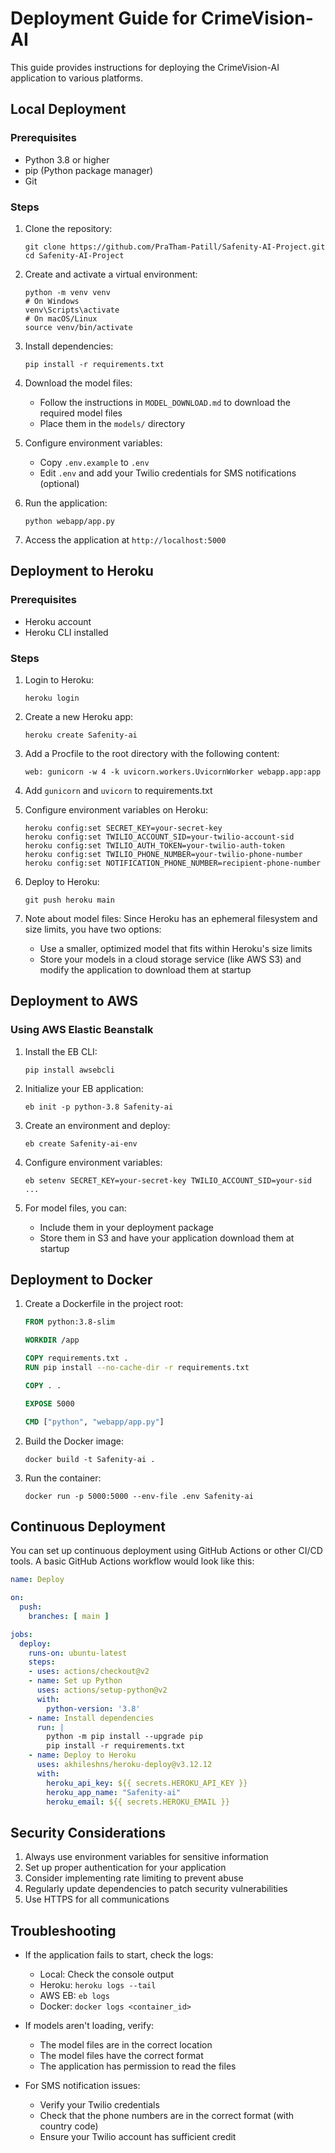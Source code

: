 # Deployment Guide for CrimeVision-AI

This guide provides instructions for deploying the CrimeVision-AI application to various platforms.

## Local Deployment

### Prerequisites

- Python 3.8 or higher
- pip (Python package manager)
- Git

### Steps

1. Clone the repository:
   ```
   git clone https://github.com/PraTham-Patill/Safenity-AI-Project.git
   cd Safenity-AI-Project
   ```

2. Create and activate a virtual environment:
   ```
   python -m venv venv
   # On Windows
   venv\Scripts\activate
   # On macOS/Linux
   source venv/bin/activate
   ```

3. Install dependencies:
   ```
   pip install -r requirements.txt
   ```

4. Download the model files:
   - Follow the instructions in `MODEL_DOWNLOAD.md` to download the required model files
   - Place them in the `models/` directory

5. Configure environment variables:
   - Copy `.env.example` to `.env`
   - Edit `.env` and add your Twilio credentials for SMS notifications (optional)

6. Run the application:
   ```
   python webapp/app.py
   ```

7. Access the application at `http://localhost:5000`

## Deployment to Heroku

### Prerequisites

- Heroku account
- Heroku CLI installed

### Steps

1. Login to Heroku:
   ```
   heroku login
   ```

2. Create a new Heroku app:
   ```
   heroku create Safenity-ai
   ```

3. Add a Procfile to the root directory with the following content:
   ```
   web: gunicorn -w 4 -k uvicorn.workers.UvicornWorker webapp.app:app
   ```

4. Add `gunicorn` and `uvicorn` to requirements.txt

5. Configure environment variables on Heroku:
   ```
   heroku config:set SECRET_KEY=your-secret-key
   heroku config:set TWILIO_ACCOUNT_SID=your-twilio-account-sid
   heroku config:set TWILIO_AUTH_TOKEN=your-twilio-auth-token
   heroku config:set TWILIO_PHONE_NUMBER=your-twilio-phone-number
   heroku config:set NOTIFICATION_PHONE_NUMBER=recipient-phone-number
   ```

6. Deploy to Heroku:
   ```
   git push heroku main
   ```

7. Note about model files: Since Heroku has an ephemeral filesystem and size limits, you have two options:
   - Use a smaller, optimized model that fits within Heroku's size limits
   - Store your models in a cloud storage service (like AWS S3) and modify the application to download them at startup

## Deployment to AWS

### Using AWS Elastic Beanstalk

1. Install the EB CLI:
   ```
   pip install awsebcli
   ```

2. Initialize your EB application:
   ```
   eb init -p python-3.8 Safenity-ai
   ```

3. Create an environment and deploy:
   ```
   eb create Safenity-ai-env
   ```

4. Configure environment variables:
   ```
   eb setenv SECRET_KEY=your-secret-key TWILIO_ACCOUNT_SID=your-sid ...
   ```

5. For model files, you can:
   - Include them in your deployment package
   - Store them in S3 and have your application download them at startup

## Deployment to Docker

1. Create a Dockerfile in the project root:
   ```dockerfile
   FROM python:3.8-slim

   WORKDIR /app

   COPY requirements.txt .
   RUN pip install --no-cache-dir -r requirements.txt

   COPY . .

   EXPOSE 5000

   CMD ["python", "webapp/app.py"]
   ```

2. Build the Docker image:
   ```
   docker build -t Safenity-ai .
   ```

3. Run the container:
   ```
   docker run -p 5000:5000 --env-file .env Safenity-ai
   ```

## Continuous Deployment

You can set up continuous deployment using GitHub Actions or other CI/CD tools. A basic GitHub Actions workflow would look like this:

```yaml
name: Deploy

on:
  push:
    branches: [ main ]

jobs:
  deploy:
    runs-on: ubuntu-latest
    steps:
    - uses: actions/checkout@v2
    - name: Set up Python
      uses: actions/setup-python@v2
      with:
        python-version: '3.8'
    - name: Install dependencies
      run: |
        python -m pip install --upgrade pip
        pip install -r requirements.txt
    - name: Deploy to Heroku
      uses: akhileshns/heroku-deploy@v3.12.12
      with:
        heroku_api_key: ${{ secrets.HEROKU_API_KEY }}
        heroku_app_name: "Safenity-ai"
        heroku_email: ${{ secrets.HEROKU_EMAIL }}
```

## Security Considerations

1. Always use environment variables for sensitive information
2. Set up proper authentication for your application
3. Consider implementing rate limiting to prevent abuse
4. Regularly update dependencies to patch security vulnerabilities
5. Use HTTPS for all communications

## Troubleshooting

- If the application fails to start, check the logs:
  - Local: Check the console output
  - Heroku: `heroku logs --tail`
  - AWS EB: `eb logs`
  - Docker: `docker logs <container_id>`

- If models aren't loading, verify:
  - The model files are in the correct location
  - The model files have the correct format
  - The application has permission to read the files

- For SMS notification issues:
  - Verify your Twilio credentials
  - Check that the phone numbers are in the correct format (with country code)
  - Ensure your Twilio account has sufficient credit
